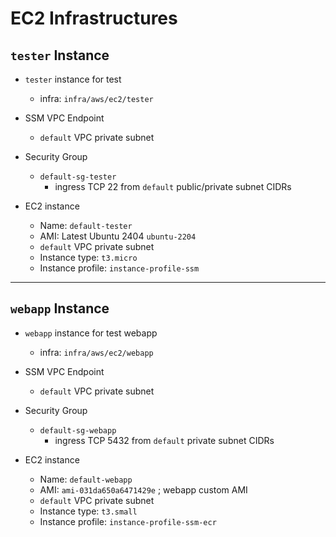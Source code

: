 # EC2 Infrastructures

## `tester` Instance

- `tester` instance for test
    - infra: `infra/aws/ec2/tester`

- SSM VPC Endpoint
    - `default` VPC private subnet

- Security Group
    - `default-sg-tester`
        - ingress TCP 22 from `default` public/private subnet CIDRs

- EC2 instance
    - Name: `default-tester`
    - AMI: Latest Ubuntu 2404 `ubuntu-2204`
    - `default` VPC private subnet
    - Instance type: `t3.micro`
    - Instance profile: `instance-profile-ssm`

---
## `webapp` Instance

- `webapp` instance for test webapp
    - infra: `infra/aws/ec2/webapp`

- SSM VPC Endpoint
    - `default` VPC private subnet

- Security Group
    - `default-sg-webapp`
        - ingress TCP 5432 from `default` private subnet CIDRs

- EC2 instance
    - Name: `default-webapp`
    - AMI: `ami-031da650a6471429e` ; webapp custom AMI
    - `default` VPC private subnet
    - Instance type: `t3.small`
    - Instance profile: `instance-profile-ssm-ecr`
